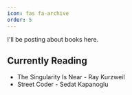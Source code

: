```yaml
---
icon: fas fa-archive
order: 5
---
```


I'll be posting about books here.

## Currently Reading
* The Singularity Is Near - Ray Kurzweil
* Street Coder - Sedat Kapanoglu
